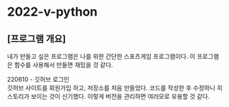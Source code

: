 # 2022-v-python
## [프로그램 개요]
내가 만들고 싶은 프로그램은 나를 위한 간단한 스포츠게임 프로그램이다. 이 프로그램은 함수를 사용해서 만들면 재밌을 것 같다.

220610 - 깃허브 로그인  
 깃허브 사이트를 회원가입 하고, 저장소를 처음 만들었다. 코드를 작성한 후 수정하니 히스토리가 보이는 것이 신기했다. 이렇게 버전을 관리하면 여러모로 유용할 것 같다.
